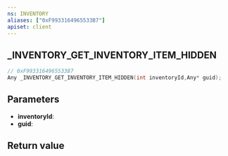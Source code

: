 ```yaml
---
ns: INVENTORY
aliases: ["0xF9933164965533B7"]
apiset: client
---
```

## _INVENTORY_GET_INVENTORY_ITEM_HIDDEN

```c
// 0xF9933164965533B7
Any _INVENTORY_GET_INVENTORY_ITEM_HIDDEN(int inventoryId,Any* guid);
```


## Parameters
* **inventoryId**:
* **guid**:

## Return value

